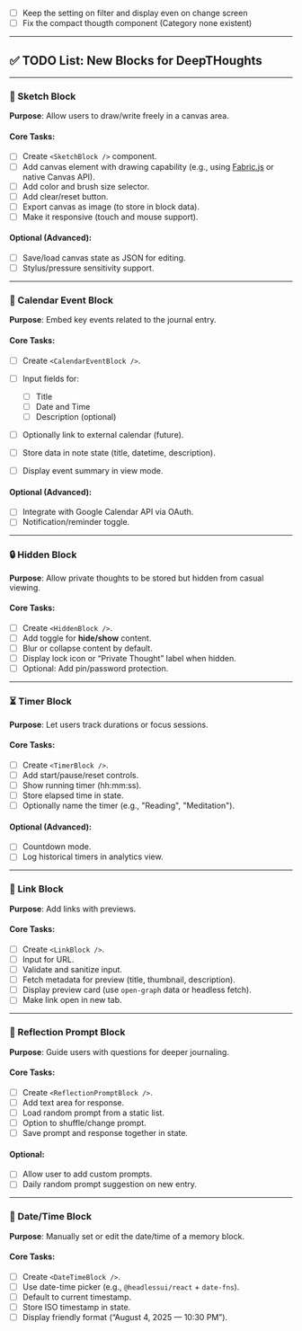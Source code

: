 - [ ] Keep the setting on filter and display even on change screen
- [ ] Fix the compact thougth component (Category none existent)
---

## ✅ TODO List: New Blocks for **DeepTHoughts**

---

### 🎨 Sketch Block

**Purpose**: Allow users to draw/write freely in a canvas area.

#### Core Tasks:

* [ ] Create `<SketchBlock />` component.
* [ ] Add canvas element with drawing capability (e.g., using [Fabric.js](http://fabricjs.com/) or native Canvas API).
* [ ] Add color and brush size selector.
* [ ] Add clear/reset button.
* [ ] Export canvas as image (to store in block data).
* [ ] Make it responsive (touch and mouse support).

#### Optional (Advanced):

* [ ] Save/load canvas state as JSON for editing.
* [ ] Stylus/pressure sensitivity support.

---

### 📅 Calendar Event Block

**Purpose**: Embed key events related to the journal entry.

#### Core Tasks:

* [ ] Create `<CalendarEventBlock />`.
* [ ] Input fields for:

    * [ ] Title
    * [ ] Date and Time
    * [ ] Description (optional)
* [ ] Optionally link to external calendar (future).
* [ ] Store data in note state (title, datetime, description).
* [ ] Display event summary in view mode.

#### Optional (Advanced):

* [ ] Integrate with Google Calendar API via OAuth.
* [ ] Notification/reminder toggle.

---

### 🔒 Hidden Block

**Purpose**: Allow private thoughts to be stored but hidden from casual viewing.

#### Core Tasks:

* [ ] Create `<HiddenBlock />`.
* [ ] Add toggle for **hide/show** content.
* [ ] Blur or collapse content by default.
* [ ] Display lock icon or “Private Thought” label when hidden.
* [ ] Optional: Add pin/password protection.

---

### ⏳ Timer Block

**Purpose**: Let users track durations or focus sessions.

#### Core Tasks:

* [ ] Create `<TimerBlock />`.
* [ ] Add start/pause/reset controls.
* [ ] Show running timer (hh\:mm\:ss).
* [ ] Store elapsed time in state.
* [ ] Optionally name the timer (e.g., "Reading", "Meditation").

#### Optional (Advanced):

* [ ] Countdown mode.
* [ ] Log historical timers in analytics view.

---

### 🔗 Link Block

**Purpose**: Add links with previews.

#### Core Tasks:

* [ ] Create `<LinkBlock />`.
* [ ] Input for URL.
* [ ] Validate and sanitize input.
* [ ] Fetch metadata for preview (title, thumbnail, description).
* [ ] Display preview card (use `open-graph` data or headless fetch).
* [ ] Make link open in new tab.

---

### 🧠 Reflection Prompt Block

**Purpose**: Guide users with questions for deeper journaling.

#### Core Tasks:

* [ ] Create `<ReflectionPromptBlock />`.
* [ ] Add text area for response.
* [ ] Load random prompt from a static list.
* [ ] Option to shuffle/change prompt.
* [ ] Save prompt and response together in state.

#### Optional:

* [ ] Allow user to add custom prompts.
* [ ] Daily random prompt suggestion on new entry.

---

### 📆 Date/Time Block

**Purpose**: Manually set or edit the date/time of a memory block.

#### Core Tasks:

* [ ] Create `<DateTimeBlock />`.
* [ ] Use date-time picker (e.g., `@headlessui/react` + `date-fns`).
* [ ] Default to current timestamp.
* [ ] Store ISO timestamp in state.
* [ ] Display friendly format (“August 4, 2025 — 10:30 PM”).